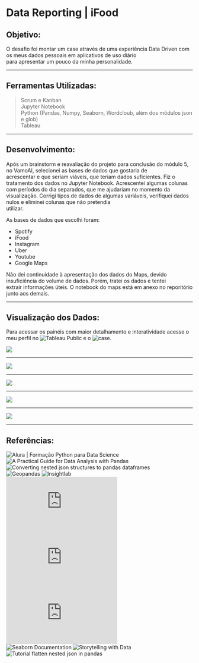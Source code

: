 # Data Reporting | iFood

## Objetivo:

O desafio foi montar um case através de uma experiência Data Driven com os meus dados pessoais em aplicativos de uso diário      
para apresentar um pouco da minha personalidade.

---

## Ferramentas Utilizadas:

> Scrum e Kanban      
> Jupyter Notebook       
> Python (Pandas, Numpy, Seaborn, Wordcloub, além dos módulos json e glob)       
> Tableau         

---

## Desenvolvimento:

Após um brainstorm e reavaliação do projeto para conclusão do módulo 5, no VamoAI, selecionei as bases de dados que gostaria de       
acrescentar e que seriam viáveis, que teriam dados suficientes.
Fiz o tratamento dos dados no Jupyter Notebook. Acrescentei algumas colunas com períodos do dia separados, que me ajudariam no
momento da visualização. Corrigi tipos de dados de algumas variáveis, verifiquei dados nulos e eliminei colunas que não pretendia     
utilizar.

As bases de dados que escolhi foram:

* Spotify
* iFood
* Instagram
* Uber
* Youtube
* Google Maps

Não dei continuidade à apresentação dos dados do Maps, devido insuficiência do volume de dados. Porém, tratei os dados e tentei         
extrair informações úteis. O notebook do maps está em anexo no reporitório junto aos demais.

---

## Visualização dos Dados:

Para acessar os painéis com maior detalhamento e interatividade acesse o meu perfil no ![Tableau Public](https://public.tableau.com/app/profile/michelle.lira) e      o ![case](https://public.tableau.com/views/case_iFood/data_reporting?:language=en-US&:display_count=n&:origin=viz_share_link).

![](https://github.com/michelle-lira/data-reporting-iFood/blob/main/dashboards/Dash-1.png)

---

![](https://github.com/michelle-lira/data-reporting-iFood/blob/main/dashboards/Dash-Spotify(1).png)

---

![](https://github.com/michelle-lira/data-reporting-iFood/blob/main/dashboards/Dash-Instagram.png)

---

![](https://github.com/michelle-lira/data-reporting-iFood/blob/main/dashboards/Dash-Uber(1).png)

---

![](https://github.com/michelle-lira/data-reporting-iFood/blob/main/dashboards/Dash-Youtube(1).png)

---

## Referências:

![Alura | Formação Python para Data Science](https://www.alura.com.br/formacao-python-data-science)     
![A Practical Guide for Data Analysis with Pandas](https://towardsdatascience.com/a-practical-guide-for-data-analysis-with-pandas-e24e467195a9)      
![Converting nested json structures to pandas dataframes](https://medium.com/swlh/converting-nested-json-structures-to-pandas-dataframes-e8106c59976e)       
![Geopandas](https://geopandas.org/)
![Insightlab](https://insightlab.ufc.br/6-truques-do-pandas-para-impulsionar-sua-analise-de-dados/)           
![Kejisen - Tech Forest](https://www.kejisen.com/pt/article/113141201.html)         
![Matplotlib](https://matplotlib.org/stable/contents.html)
![Pandas.pydata.org - json_normalize](https://pandas.pydata.org/pandas-docs/version/0.21/generated/pandas.io.json.json_normalize.html)         
![Seaborn Documentation](https://seaborn.pydata.org/)
![Storytelling with Data](https://www.storytellingwithdata.com/books)          
![Tutorial flatten nested json in pandas](https://www.kaggle.com/jboysen/quick-tutorial-flatten-nested-json-in-pandas)         




